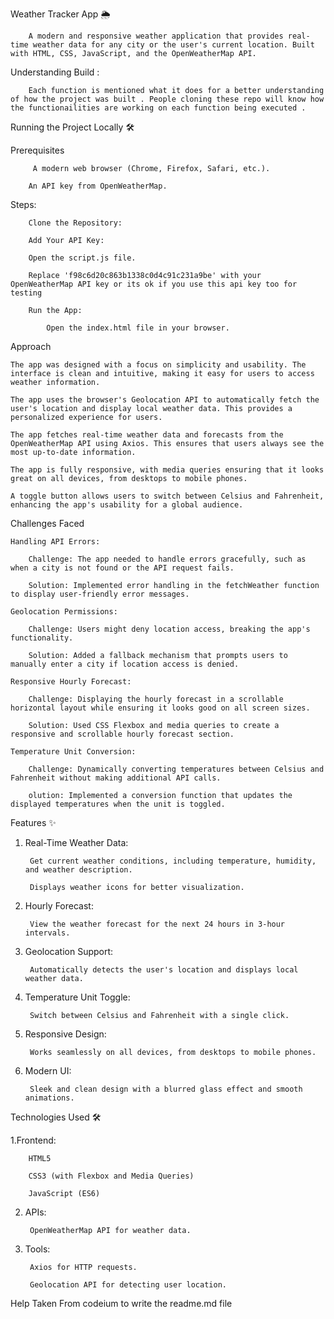 Weather Tracker App 🌦️

        A modern and responsive weather application that provides real-time weather data for any city or the user's current location. Built with HTML, CSS, JavaScript, and the OpenWeatherMap API.

Understanding Build : 
        
        Each function is mentioned what it does for a better understanding of how the project was built . People cloning these repo will know how the functionailities are working on each function being executed .

Running the Project Locally 🛠️

Prerequisites
        
         A modern web browser (Chrome, Firefox, Safari, etc.).

        An API key from OpenWeatherMap.

Steps: 

        Clone the Repository:

        Add Your API Key:

        Open the script.js file.

        Replace 'f98c6d20c863b1338c0d4c91c231a9be' with your OpenWeatherMap API key or its ok if you use this api key too for testing

        Run the App:

            Open the index.html file in your browser.


Approach


    The app was designed with a focus on simplicity and usability. The interface is clean and intuitive, making it easy for users to access weather information.

    The app uses the browser's Geolocation API to automatically fetch the user's location and display local weather data. This provides a personalized experience for users.

    The app fetches real-time weather data and forecasts from the OpenWeatherMap API using Axios. This ensures that users always see the most up-to-date information.

    The app is fully responsive, with media queries ensuring that it looks great on all devices, from desktops to mobile phones.

    A toggle button allows users to switch between Celsius and Fahrenheit, enhancing the app's usability for a global audience.


Challenges Faced


    Handling API Errors:

        Challenge: The app needed to handle errors gracefully, such as when a city is not found or the API request fails.

        Solution: Implemented error handling in the fetchWeather function to display user-friendly error messages.

    Geolocation Permissions:

        Challenge: Users might deny location access, breaking the app's functionality.

        Solution: Added a fallback mechanism that prompts users to manually enter a city if location access is denied.

    Responsive Hourly Forecast:

        Challenge: Displaying the hourly forecast in a scrollable horizontal layout while ensuring it looks good on all screen sizes.

        Solution: Used CSS Flexbox and media queries to create a responsive and scrollable hourly forecast section.

    Temperature Unit Conversion:

        Challenge: Dynamically converting temperatures between Celsius and Fahrenheit without making additional API calls.

        olution: Implemented a conversion function that updates the displayed temperatures when the unit is toggled.


Features ✨

1. Real-Time Weather Data:

        Get current weather conditions, including temperature, humidity, and weather description.

        Displays weather icons for better visualization.

2. Hourly Forecast:

        View the weather forecast for the next 24 hours in 3-hour intervals.

3. Geolocation Support:

        Automatically detects the user's location and displays local weather data.

4. Temperature Unit Toggle:

        Switch between Celsius and Fahrenheit with a single click.

5. Responsive Design:

        Works seamlessly on all devices, from desktops to mobile phones.

6. Modern UI:

        Sleek and clean design with a blurred glass effect and smooth animations.


Technologies Used 🛠️

1.Frontend:

        HTML5

        CSS3 (with Flexbox and Media Queries)

        JavaScript (ES6)

2. APIs:

        OpenWeatherMap API for weather data.

3. Tools:

        Axios for HTTP requests.

        Geolocation API for detecting user location.


Help Taken From codeium to write the readme.md file 